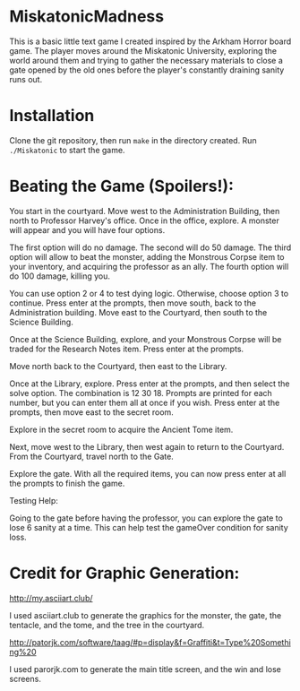 # MiskatonicMadness

This is a basic little text game I created inspired by the Arkham Horror board game. The player moves
around the Miskatonic University, exploring the world around them and trying to gather the necessary
materials to close a gate opened by the old ones before the player's constantly draining sanity runs out.


# Installation

Clone the git repository, then run `make` in the directory created.
Run `./Miskatonic` to start the game.


# Beating the Game (Spoilers!):

You start in the courtyard. Move west to the Administration Building, then north to Professor Harvey's
office. Once in the office, explore. A monster will appear and you will have four options.

The first option will do no damage.
The second will do 50 damage.
The third option will allow to beat the monster, adding the Monstrous Corpse item to your inventory,
and acquiring the professor as an ally.
The fourth option will do 100 damage, killing you.

You can use option 2 or 4 to test dying logic.
Otherwise, choose option 3 to continue. Press enter at the prompts, then move south, back
to the Administration building. Move east to the Courtyard, then south to the Science Building.

Once at the Science Building, explore, and your Monstrous Corpse will be traded for the Research
Notes item. Press enter at the prompts.

Move north back to the Courtyard, then east to the Library.

Once at the Library, explore. Press enter at the prompts, and then select the solve option.
The combination is 12 30 18. Prompts are printed for each number, but you can enter them all at once
if you wish. Press enter at the prompts, then move east to the secret room.

Explore in the secret room to acquire the Ancient Tome item.

Next, move west to the Library, then west again to return to the Courtyard. From the Courtyard,
travel north to the Gate.

Explore the gate. With all the required items, you can now press enter at all the prompts to
finish the game.

Testing Help:

Going to the gate before having the professor, you can explore the gate to lose 6 sanity at a time.
This can help test the gameOver condition for sanity loss.

# Credit for Graphic Generation:

http://my.asciiart.club/

I used asciiart.club to generate the graphics for the monster, the gate, the tentacle, and the
tome, and the tree in the courtyard.

http://patorjk.com/software/taag/#p=display&f=Graffiti&t=Type%20Something%20

I used parorjk.com to generate the main title screen, and the win and lose screens.

